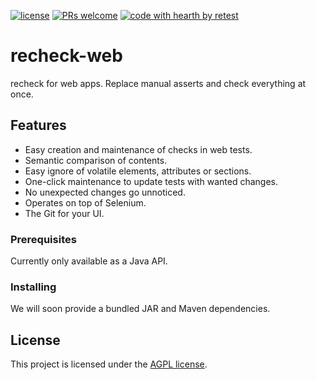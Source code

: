 [![license](https://img.shields.io/badge/license-AGPL-brightgreen.svg)](https://github.com/retest/recheck-web/blob/master/LICENSE)
[![PRs welcome](https://img.shields.io/badge/PRs-welcome-ff69b4.svg)](https://github.com/retest/recheck-web/issues?q=is%3Aissue+is%3Aopen+label%3A%22help+wanted%22)
[![code with hearth by retest](https://img.shields.io/badge/%3C%2F%3E%20with%20%E2%99%A5%20by-retest-C1D82F.svg)](https://github.com/retest)

# recheck-web

recheck for web apps. Replace manual asserts and check everything at once.

## Features

* Easy creation and maintenance of checks in web tests.
* Semantic comparison of contents.
* Easy ignore of volatile elements, attributes or sections.
* One-click maintenance to update tests with wanted changes.
* No unexpected changes go unnoticed.
* Operates on top of Selenium.
* The Git for your UI.

### Prerequisites

Currently only available as a Java API.

### Installing

We will soon provide a bundled JAR and Maven dependencies.

## License

This project is licensed under the [AGPL license](LICENSE).
